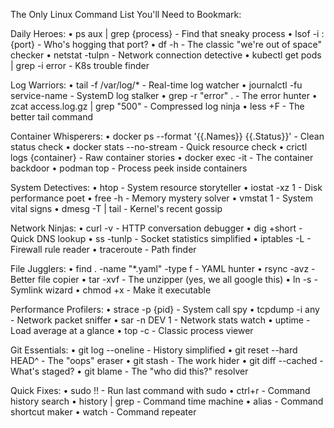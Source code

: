 The Only Linux Command List You'll Need to Bookmark:

Daily Heroes:
• ps aux | grep {process} - Find that sneaky process
• lsof -i :{port} - Who's hogging that port?
• df -h - The classic "we're out of space" checker
• netstat -tulpn - Network connection detective
• kubectl get pods | grep -i error - K8s trouble finder

Log Warriors:
• tail -f /var/log/* - Real-time log watcher
• journalctl -fu service-name - SystemD log stalker
• grep -r "error" . - The error hunter
• zcat access.log.gz | grep "500" - Compressed log ninja
• less +F - The better tail command

Container Whisperers:
• docker ps --format '{{.Names}} {{.Status}}' - Clean status check
• docker stats --no-stream - Quick resource check
• crictl logs {container} - Raw container stories
• docker exec -it - The container backdoor
• podman top - Process peek inside containers

System Detectives:
• htop - System resource storyteller
• iostat -xz 1 - Disk performance poet
• free -h - Memory mystery solver
• vmstat 1 - System vital signs
• dmesg -T | tail - Kernel's recent gossip

Network Ninjas:
• curl -v - HTTP conversation debugger
• dig +short - Quick DNS lookup
• ss -tunlp - Socket statistics simplified
• iptables -L - Firewall rule reader
• traceroute - Path finder

File Jugglers:
• find . -name "*.yaml" -type f - YAML hunter
• rsync -avz - Better file copier
• tar -xvf - The unzipper (yes, we all google this)
• ln -s - Symlink wizard
• chmod +x - Make it executable

Performance Profilers:
• strace -p {pid} - System call spy
• tcpdump -i any - Network packet sniffer
• sar -n DEV 1 - Network stats watch
• uptime - Load average at a glance
• top -c - Classic process viewer

Git Essentials:
• git log --oneline - History simplified
• git reset --hard HEAD^ - The "oops" eraser
• git stash - The work hider
• git diff --cached - What's staged?
• git blame - The "who did this?" resolver

Quick Fixes:
• sudo !! - Run last command with sudo
• ctrl+r - Command history search
• history | grep - Command time machine
• alias - Command shortcut maker
• watch - Command repeater
